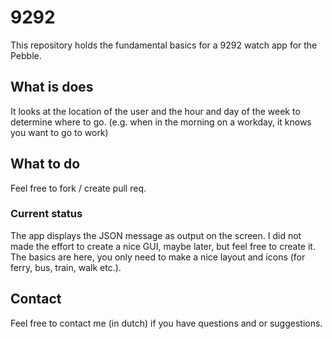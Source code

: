 # 9292
This repository holds the fundamental basics for a 9292 watch app for the Pebble.

## What is does
It looks at the location of the user and the hour and day of the week to determine where to go.
(e.g. when in the morning on a workday, it knows you want to go to work)

## What to do
Feel free to fork / create pull req.

### Current status
The app displays the JSON message as output on the screen.
I did not made the effort to create a nice GUI, maybe later, but feel free to create it.
The basics are here, you only need to make a nice layout and icons (for ferry, bus, train, walk etc.).

## Contact
Feel free to contact me (in dutch) if you have questions and or suggestions.

